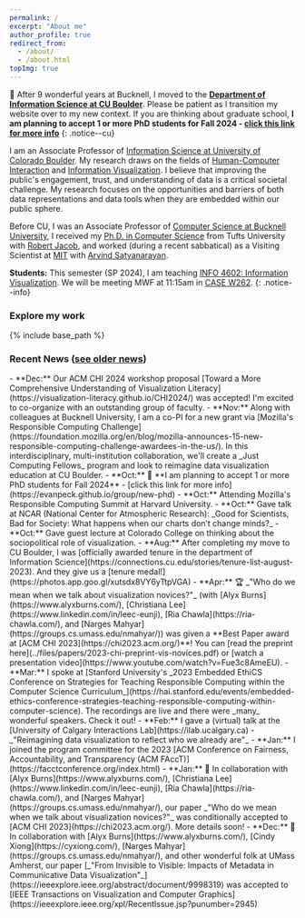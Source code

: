 ```yaml
---
permalink: /
excerpt: "About me"
author_profile: true
redirect_from: 
  - /about/
  - /about.html
topImg: true
---
```


📣  After 9 wonderful years at Bucknell, I moved to the **[Department of Information Science at CU Boulder](https://www.colorado.edu/cmci/infoscience)**. Please be patient as I transition my website over to my new context. If you are thinking about graduate school, **I am planning to accept 1 or more PhD students for Fall 2024 - [click this link for more info](https://evanpeck.github.io/group/new-phd)** 
{: .notice--cu}

I am an Associate Professor of [Information Science at University of Colorado Boulder](https://www.colorado.edu/cmci/infoscience). My research draws on the fields of [Human-Computer Interaction](https://www.interaction-design.org/literature/book/the-encyclopedia-of-human-computer-interaction-2nd-ed/human-computer-interaction-brief-intro) and [Information Visualization](https://www.interaction-design.org/literature/topics/information-visualization). I believe that improving the public's engagement, trust, and understanding of data is a critical societal challenge. My research focuses on the opportunities and barriers of both data representations and data tools when they are embedded within our public sphere.

Before CU, I was an Associate Professor of [Computer Science at Bucknell University](https://www.bucknell.edu/academics/college-engineering/majors-departments/computer-science), I  received my [Ph.D. in Computer Science](https://engineering.tufts.edu/cs/) from Tufts University with [Robert Jacob](http://www.cs.tufts.edu/~jacob/), and worked (during a recent sabbatical) as a Visiting Scientist at [MIT](http://vis.csail.mit.edu/) with [Arvind Satyanarayan](https://arvindsatya.com/).  

<!-- [Check out my student FAQ](/student-faq) if you have questions about meeting, about research, or about recommendation letters! -->

**Students:**  This semester (SP 2024), I am teaching [INFO 4602: Information Visualization](https://canvas.colorado.edu/courses/100054). We will be meeting MWF at 11:15am in [CASE W262](https://www.colorado.edu/map?id=336#!m/347439). 
{: .notice--info}

### Explore my work

<link rel="stylesheet" href="{{ base_path }}/assets/css/pubstyle.css">
{% include base_path %}
<script src="{{ base_path }}/assets/js/projSettings.js"></script>
<script src="{{ base_path }}/assets/js/listpubs.js"></script>

<div id="projects"></div> 

### Recent News ([see older news](/archive/news))

<div markdown="1" class="news">
- **Dec:** Our ACM CHI 2024 workshop proposal [Toward a More Comprehensive Understanding of Visualization Literacy](https://visualization-literacy.github.io/CHI2024/) was accepted! I'm excited to co-organize with an outstanding group of faculty. 
- **Nov:** Along with colleagues at Bucknell University, I am a co-PI for a new grant via [Mozilla's Responsible Computing Challenge](https://foundation.mozilla.org/en/blog/mozilla-announces-15-new-responsible-computing-challenge-awardees-in-the-us/). In this interdisciplinary, multi-institution collaboration, we'll create a _Just Computing Fellows_ program and look to reimagine data visualization education at CU Boulder. 
- **Oct:** 📣 **I am planning to accept 1 or more PhD students for Fall 2024** - [click this link for more info](https://evanpeck.github.io/group/new-phd)
- **Oct:** Attending Mozilla's Responsible Computing Summit at Harvard University. 
- **Oct:** Gave talk at NCAR (National Center for Atmospheric Research): _Good for Scientists, Bad for Society: What happens when our charts don’t change minds?_
- **Oct:** Gave guest lecture at Colorado College on thinking about the sociopolitical role of visualization.
- **Aug:** After completing my move to CU Boulder, I was [officially awarded tenure in the department of Information Science](https://connections.cu.edu/stories/tenure-list-august-2023). And they give us a [tenure medal!](https://photos.app.goo.gl/xutsdx8VY6yTtpVGA)
- **Apr:** 🏆 _"Who do we mean when we talk about visualization novices?"_ (with [Alyx Burns](https://www.alyxburns.com/), [Christiana Lee](https://www.linkedin.com/in/leec-eunji), [Ria Chawla](https://ria-chawla.com/), and [Narges Mahyar](https://groups.cs.umass.edu/nmahyar/)) was given a **Best Paper award at [ACM CHI 2023](https://chi2023.acm.org/)**! You can [read the preprint here](../files/papers/2023-chi-preprint-vis-novices.pdf) or [watch a presentation video](https://www.youtube.com/watch?v=Fue3c8AmeEU).
- **Mar:** I spoke at [Stanford University's _2023 Embedded EthiCS Conference on Strategies for Teaching Responsible Computing within the Computer Science Curriculum_](https://hai.stanford.edu/events/embedded-ethics-conference-strategies-teaching-responsible-computing-within-computer-science). The recordings are live and there were _many_ wonderful speakers. Check it out!
- **Feb:** I gave a (virtual) talk at the [University of Calgary Interactions Lab](https://ilab.ucalgary.ca) - _"Reimagining data visualization to reflect who we already are"_
- **Jan:** I joined the program committee for the 2023 [ACM Conference on Fairness, Accountability, and Transparency (ACM FAccT)](https://facctconference.org/index.html)
- **Jan:** 🎉 In collaboration with [Alyx Burns](https://www.alyxburns.com/), [Christiana Lee](https://www.linkedin.com/in/leec-eunji), [Ria Chawla](https://ria-chawla.com/), and [Narges Mahyar](https://groups.cs.umass.edu/nmahyar/), our paper _"Who do we mean when we talk about visualization novices?"_ was conditionally accepted to [ACM CHI 2023](https://chi2023.acm.org/). More details soon!
- **Dec:** 🎉 In collaboration with [Alyx Burns](https://www.alyxburns.com/), [Cindy Xiong](https://cyxiong.com/), [Narges Mahyar](https://groups.cs.umass.edu/nmahyar/), and other wonderful folk at UMass Amherst, our paper [_"From Invisible to Visible: Impacts of Metadata in Communicative Data Visualization"_](https://ieeexplore.ieee.org/abstract/document/9998319) was accepted to [IEEE Transactions on Visualization and Computer Graphics](https://ieeexplore.ieee.org/xpl/RecentIssue.jsp?punumber=2945)

</div>
